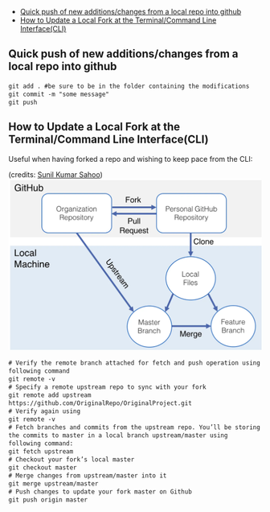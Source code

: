 - [Quick push of new additions/changes from a local repo into github](#quick-push-of-new-additionschanges-from-a-local-repo-into-github)
- [How to Update a Local Fork at the Terminal/Command Line Interface(CLI)](#how-to-update-a-local-fork-at-the-terminalcommand-line-interfacecli)

## Quick push of new additions/changes from a local repo into github

```
git add . #be sure to be in the folder containing the modifications
git commit -m "some message"
git push
```

## How to Update a Local Fork at the Terminal/Command Line Interface(CLI)

Useful when having forked a repo and wishing to keep pace from the CLI: 

(credits: [Sunil Kumar Sahoo](https://medium.com/@sahoosunilkumar/how-to-update-a-fork-in-git-95a7daadc14e))
![GitHub fork's management](figures/githubfork.png)

```
# Verify the remote branch attached for fetch and push operation using following command 
git remote -v
# Specify a remote upstream repo to sync with your fork
git remote add upstream https://github.com/OriginalRepo/OriginalProject.git
# Verify again using 
git remote -v
# Fetch branches and commits from the upstream repo. You’ll be storing the commits to master in a local branch upstream/master using following command: 
git fetch upstream
# Checkout your fork’s local master 
git checkout master
# Merge changes from upstream/master into it 
git merge upstream/master
# Push changes to update your fork master on Github
git push origin master
```